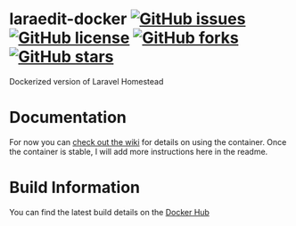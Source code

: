 # laraedit-docker [![GitHub issues](https://img.shields.io/github/issues/laraedit/laraedit-docker.svg)](https://github.com/laraedit/laraedit-docker/issues) [![GitHub license](https://img.shields.io/badge/license-MIT-blue.svg)](https://raw.githubusercontent.com/laraedit/laraedit-docker/master/LICENSE) [![GitHub forks](https://img.shields.io/github/forks/laraedit/laraedit-docker.svg)](https://github.com/laraedit/laraedit-docker/network) [![GitHub stars](https://img.shields.io/github/stars/laraedit/laraedit-docker.svg)](https://github.com/laraedit/laraedit-docker/stargazers)
Dockerized version of Laravel Homestead

# Documentation
For now you can [check out the wiki](https://github.com/laraedit/laraedit-docker/wiki) for details on using the container. Once the container is stable, I will add more instructions here in the readme.

# Build Information
You can find the latest build details on the [Docker Hub](https://hub.docker.com/r/laraedit/laraedit/)
